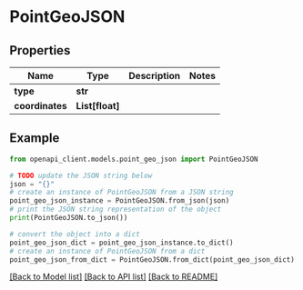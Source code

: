 # PointGeoJSON


## Properties

Name | Type | Description | Notes
------------ | ------------- | ------------- | -------------
**type** | **str** |  | 
**coordinates** | **List[float]** |  | 

## Example

```python
from openapi_client.models.point_geo_json import PointGeoJSON

# TODO update the JSON string below
json = "{}"
# create an instance of PointGeoJSON from a JSON string
point_geo_json_instance = PointGeoJSON.from_json(json)
# print the JSON string representation of the object
print(PointGeoJSON.to_json())

# convert the object into a dict
point_geo_json_dict = point_geo_json_instance.to_dict()
# create an instance of PointGeoJSON from a dict
point_geo_json_from_dict = PointGeoJSON.from_dict(point_geo_json_dict)
```
[[Back to Model list]](../README.md#documentation-for-models) [[Back to API list]](../README.md#documentation-for-api-endpoints) [[Back to README]](../README.md)


